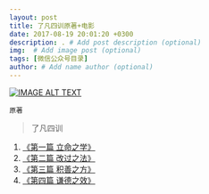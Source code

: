 ```yaml
---
layout: post
title: 了凡四训原著+电影
date: 2017-08-19 20:01:20 +0300
description: . # Add post description (optional)
img:  # Add image post (optional)
tags: [微信公众号目录]
author: # Add name author (optional)
---
```


[![IMAGE ALT TEXT](https://mmbiz.qpic.cn/mmbiz_jpg/bRibaS4CTZ8woV8ykcppl3QUWKGYlXXLwACa3vS8hibibQ85MWFlhibxPibDsDfcWPoMmiaewvAQpKP9N4jSa7UZzkew/640?wx_fmt=jpeg&tp=webp&wxfrom=5&wx_lazy=1)](http://video.tudou.com/v/XMTc4NjEwODQ4MA==.html "CameraMaster")

`原著`
>了凡四训
1. [《第一篇 立命之学》]
2. [《第二篇 改过之法》]
3. [《第三篇 积善之方》]
4. [《第四篇 谦德之效》]


&nbsp;
&nbsp;

[《第一篇 立命之学》]: http://mp.weixin.qq.com/s/o7KhUNI8g3T_GAcP5bJVrQ
[《第二篇 改过之法》]: http://mp.weixin.qq.com/s/Yw1QGKcAU3xbchS4qZuhgQ
[《第三篇 积善之方》]: http://mp.weixin.qq.com/s/EYwJe2uqMrNEsum__VOzew
[《第四篇 谦德之效》]: http://mp.weixin.qq.com/s/bz57CM0ld-_0583RpZ2Dsw
